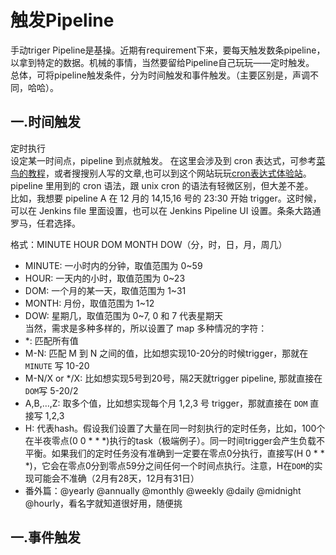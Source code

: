 # 触发Pipeline
手动triger Pipeline是基操。近期有requirement下来，要每天触发数条pipeline，以拿到特定的数据。机械的事情，当然要留给Pipeline自己玩玩——定时触发。  
总体，可将pipeline触发条件，分为时间触发和事件触发。（主要区别是，声调不同，哈哈）。

## 一.时间触发
定时执行  
设定某一时间点，pipeline 到点就触发。
在这里会涉及到 cron 表达式，可参考[菜鸟的教程](https://www.runoob.com/w3cnote/linux-crontab-tasks.html)，或者搜搜别人写的文章,也可以到这个网站玩玩[cron表达式体验站](https://crontab.guru/)。  
pipeline 里用到的 cron 语法，跟 unix cron 的语法有轻微区别，但大差不差。  
比如，我想要 pipeline A 在 12 月的 14,15,16 号的 23:30 开始 trigger。这时候，可以在 Jenkins file 里面设置，也可以在 Jenkins Pipeline UI 设置。条条大路通罗马，任君选择。    

格式：MINUTE HOUR DOM MONTH DOW（分，时，日，月，周几）  
- MINUTE: 一小时内的分钟，取值范围为 0~59  
- HOUR: 一天内的小时，取值范围为 0~23  
- DOM: 一个月的某一天，取值范围为 1~31  
- MONTH: 月份，取值范围为 1~12   
- DOW: 星期几，取值范围为 0~7, 0 和 7 代表星期天   
  当然，需求是多种多样的，所以设置了 map 多种情况的字符：    
- *: 匹配所有值  
- M-N: 匹配 M 到 N 之间的值，比如想实现10-20分的时候trigger，那就在 `MINUTE` 写 10-20  
- M-N/X or */X: 比如想实现5号到20号，隔2天就trigger pipeline, 那就直接在 `DOM`写 5-20/2  
- A,B,…,Z: 取多个值，比如想实现每个月 1,2,3 号 trigger，那就直接在 `DOM` 直接写 1,2,3
- H: 代表hash。假设我们设置了大量在同一时刻执行的定时任务，比如，100个在半夜零点(0 0 * * *)执行的task（极端例子）。同一时间trigger会产生负载不平衡。如果我们的定时任务没有准确到一定要在零点0分执行，直接写(H 0 * * *)，它会在零点0分到零点59分之间任何一个时间点执行。注意，H在`DOM`的实现可能会不准确（2月有28天，12月有31日）
- 番外篇：@yearly @annually @monthly @weekly @daily @midnight @hourly，看名字就知道很好用，随便挑
  
## 一.事件触发
